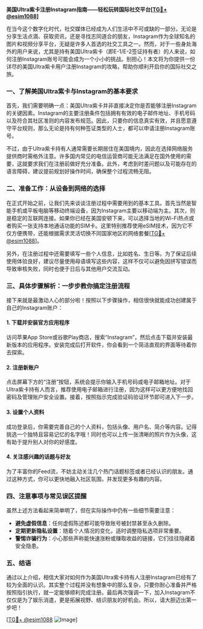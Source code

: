 **美国Ultra紫卡注册Instagram指南——轻松玩转国际社交平台[[TG💪+ @esim1088](https://t.me/s/esim1088)]**

在当今这个数字化时代，社交媒体已经成为人们生活中不可或缺的一部分。无论是分享生活点滴、获取资讯，还是寻找志同道合的朋友，Instagram作为全球知名的图片和视频分享平台，无疑是许多人首选的社交工具之一。然而，对于一些身处海外的用户来说，尤其是持有美国Ultra紫卡（即E-1/E-2签证持有者）的人来说，如何注册Instagram账号可能会成为一个小小的挑战。别担心！本文将为你提供一份详尽的美国Ultra紫卡用户注册Instagram的攻略，帮助你顺利开启你的国际社交之旅。

### **一、了解美国Ultra紫卡与Instagram的基本要求**

首先，我们需要明确一点：美国Ultra紫卡并非直接决定你是否能够注册Instagram的关键因素。Instagram的主要注册条件包括拥有有效的电子邮件地址、手机号码以及符合其社区准则的内容发布规范。因此，只要你的信息真实有效，并且愿意遵守平台规则，那么无论是持有何种签证类型的人士，都可以申请注册Instagram账号。

不过，由于Ultra紫卡持有人通常需要长期居住在美国境内，因此在选择网络服务提供商时需格外注意。许多国内常见的电信运营商可能无法满足在国外使用的需要，这就要求我们在注册前做好充分准备。此外，考虑到时差问题以及可能存在的语言障碍，建议提前规划好操作时间，确保整个过程流畅无阻。

### **二、准备工作：从设备到网络的选择**

在正式开始之前，让我们先来谈谈注册过程中需要用到的基本工具。首先当然是智能手机或平板电脑等移动终端设备，因为Instagram主要以移动端为主。其次，则是稳定的互联网连接。如果你已经在美国安顿下来，可以选择当地的Wi-Fi热点或者购买一张支持本地通话功能的SIM卡。这里特别推荐使用eSIM技术，因为它不仅方便携带，还能根据需求灵活切换不同国家地区的网络套餐[[TG💪+ @esim1088](https://t.me/s/esim1088)]。

另外，在注册过程中还需要填写一些个人信息，比如姓名、生日等。为了保证后续使用体验良好，建议尽量使用母语填写这些内容，这样不仅可以避免因拼写错误而导致审核失败，同时也便于日后与其他用户交流互动。

### **三、具体步骤解析：一步步教你搞定注册流程**

接下来就是最激动人心的部分啦！按照以下步骤操作，相信很快就能成功创建属于自己的Instagram账户：

#### **1. 下载并安装官方应用程序**
访问苹果App Store或谷歌Play商店，搜索“Instagram”，然后点击下载并安装最新版本的应用程序。安装完成后打开软件，你会看到一个简洁直观的界面等待着你去探索。

#### **2. 注册新账户**
点击屏幕下方的“注册”按钮，系统会提示你输入手机号码或电子邮箱地址。对于Ultra紫卡持有人而言，推荐使用电子邮箱进行注册，因为这样可以更方便地找回密码及管理账户安全设置。接着，按照指示完成验证码验证环节即可进入下一步。

#### **3. 设置个人资料**
成功登录后，你需要完善自己的个人资料，包括头像、用户名、简介等内容。记得挑选一个独特且容易记忆的名字哦！同时也可以上传一张清晰的照片作为头像，这有助于提升别人对你的好感度。

#### **4. 关注感兴趣的话题与好友**
为了丰富你的Feed流，不妨主动关注几个热门话题标签或者已经认识的朋友。通过这种方式，你可以更快地融入社区氛围，并发现更多有趣的内容。

### **四、注意事项与常见误区提醒**

虽然上述方法看起来简单明了，但在实际操作中仍有一些细节需要注意：

- **避免虚假信息**：任何虚假陈述都可能导致账号被封禁甚至永久删除。
- **定期更新隐私设置**：随着个人情况的变化，适时调整隐私选项非常重要。
- **警惕诈骗行为**：小心那些声称能快速涨粉或赚取收益的链接，它们往往隐藏着安全隐患。

### **五、结语**

通过以上介绍，相信大家对如何作为美国Ultra紫卡持有人注册Instagram已经有了较为全面的认识。其实整个过程并没有想象中的那么复杂，只要你耐心准备并严格按照指引执行，就一定能够顺利完成注册。最后再次强调一下，加入Instagram不仅仅是为了娱乐消遣，更是拓展视野、结识朋友的好机会。所以，请大胆迈出第一步吧！

[[TG💪+ @esim1088](https://t.me/s/esim1088) ![Image](https://i.postimg.cc/4NQfJmqS/Snipaste-2025-05-13-00-14-12.png)]